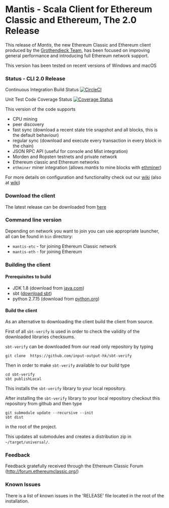 # Mantis - Scala Client for Ethereum Classic and Ethereum, The 2.0 Release

This release of *Mantis*, the new Ethereum Classic and Ethereum client produced by the [Grothendieck Team](https://iohk.io/projects/ethereum-classic/),
has been focused on improving general performance and introducing full Ethereum network support.

This version has been tested on recent versions of Windows and macOS

### Status - CLI 2.0 Release

Continuous Integration Build Status [![CircleCI](https://circleci.com/gh/input-output-hk/mantis/tree/phase%2Frelease2_0.svg?style=svg)](https://circleci.com/gh/input-output-hk/mantis/tree/phase%2Frelease2_0)

Unit Test Code Coverage Status [![Coverage Status](https://coveralls.io/repos/github/input-output-hk/mantis/badge.svg?branch=phase%2Frelease2_0)](https://coveralls.io/github/input-output-hk/mantis?branch=phase%2Frelease2_0)

This version of the code supports

  - CPU mining
  - peer discovery
  - fast sync (download a recent state trie snapshot and all blocks, this is the default behaviour)
  - regular sync (download and execute every transaction in every block in the chain)
  - JSON RPC API (useful for console and Mist integration)
  - Morden and Ropsten testnets and private network
  - Ethereum classic and Ethereum networks
  - `ethminer` miner integration (allows *mantis* to mine blocks with [ethminer](https://github.com/Genoil/cpp-ethereum))

For more details on configuration and functionality check out our [wiki](http://mantis.readthedocs.io) (also at [wiki](https://github.com/input-output-hk/mantis/wiki))

### Download the client

The latest release can be downloaded from [here](https://github.com/input-output-hk/mantis/releases)

### Command line version

Depending on network you want to join you can use appropriate launcher, all can be found in `bin` directory:
  - `mantis-etc` - for joining Ethereum Classic network
  - `mantis-eth` - for joining Ethereum

### Building the client

#### Prerequisites to build

- JDK 1.8 (download from [java.com](http://www.java.com))
- sbt ([download sbt](http://www.scala-sbt.org/download.html))
- python 2.7.15 (download from [python.org](https://www.python.org/downloads/))

#### Build the client

As an alternative to downloading the client build the client from source.

First of all `sbt-verify` is used in order to check the validity of the downloaded libraries checksums.

`sbt-verify` can be downloaded from our read only repository by typing

```
git clone  https://github.com/input-output-hk/sbt-verify
```

 Then in order to make `sbt-verify` available to our build type

```
cd sbt-verify
sbt publishLocal
```

This installs the `sbt-verify` library to your local repository.

After installing the `sbt-verify` library to your local repository checkout this repository from github and then type

```
git submodule update --recursive --init
sbt dist
```

in the root of the project.

This updates all submodules and creates a distribution zip in `~/target/universal/`.

### Feedback

Feedback gratefully received through the Ethereum Classic Forum (http://forum.ethereumclassic.org/)

### Known Issues

There is a list of known issues in the 'RELEASE' file located in the root of the installation.

